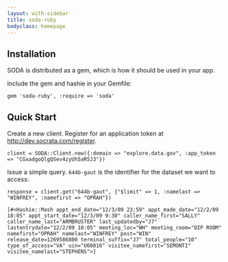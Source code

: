 ```yaml
---
layout: with-sidebar
title: soda-ruby
bodyclass: homepage
---
```


## Installation

SODA is distributed as a gem, which is how it should be used in your app.

Include the gem and hashie in your Gemfile:

    gem 'soda-ruby', :require => 'soda'

## Quick Start

Create a new client. Register for an application token at <http://dev.socrata.com/register>.

    client = SODA::Client.new({:domain => "explore.data.gov", :app_token => "CGxadgoQlgQSev4zyUh5aR5J3"})

Issue a simple query. `644b-gaut` is the identifier for the dataset we want to access:

    response = client.get("644b-gaut", {"$limit" => 1, :namelast => "WINFREY", :namefirst => "OPRAH"})

    [#<Hashie::Mash appt_end_date="12/3/09 23:59" appt_made_date="12/2/09 18:05" appt_start_date="12/3/09 9:30" caller_name_first="SALLY" caller_name_last="ARMBRUSTER" last_updatedby="J7" lastentrydate="12/2/09 18:05" meeting_loc="WH" meeting_room="DIP ROOM" namefirst="OPRAH" namelast="WINFREY" post="WIN" release_date=1269586800 terminal_suffix="J7" total_people="10" type_of_access="VA" uin="U60816" visitee_namefirst="SEMONTI" visitee_namelast="STEPHENS">]
